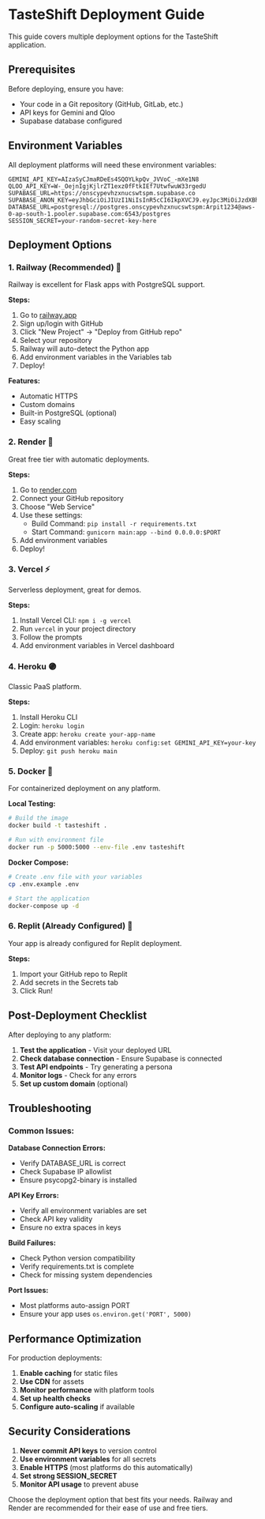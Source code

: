 # TasteShift Deployment Guide

This guide covers multiple deployment options for the TasteShift application.

## Prerequisites

Before deploying, ensure you have:
- Your code in a Git repository (GitHub, GitLab, etc.)
- API keys for Gemini and Qloo
- Supabase database configured

## Environment Variables

All deployment platforms will need these environment variables:

```env
GEMINI_API_KEY=AIzaSyCJmaRDeEs4SQOYLkpQv_JVVoC_-mXe1N8
QLOO_API_KEY=W-_OejnIgjKjlrZT1exz0fFtkIEf7UtwfwuW33rgedU
SUPABASE_URL=https://onscypevhzxnucswtspm.supabase.co
SUPABASE_ANON_KEY=eyJhbGciOiJIUzI1NiIsInR5cCI6IkpXVCJ9.eyJpc3MiOiJzdXBhYmFzZSIsInJlZiI6Im9uc2N5cGV2aHp4bnVjc3d0c3BtIiwicm9sZSI6ImFub24iLCJpYXQiOjE3NTIyMjk1NDEsImV4cCI6MjA2NzgwNTU0MX0.44Ykn5tfwFi0JhAmFqJSBSVE4dh2gt6j3RIADCZoSm0
DATABASE_URL=postgresql://postgres.onscypevhzxnucswtspm:Arpit1234@aws-0-ap-south-1.pooler.supabase.com:6543/postgres
SESSION_SECRET=your-random-secret-key-here
```

## Deployment Options

### 1. Railway (Recommended) 🚂

Railway is excellent for Flask apps with PostgreSQL support.

**Steps:**
1. Go to [railway.app](https://railway.app)
2. Sign up/login with GitHub
3. Click "New Project" → "Deploy from GitHub repo"
4. Select your repository
5. Railway will auto-detect the Python app
6. Add environment variables in the Variables tab
7. Deploy!

**Features:**
- Automatic HTTPS
- Custom domains
- Built-in PostgreSQL (optional)
- Easy scaling

### 2. Render 🎨

Great free tier with automatic deployments.

**Steps:**
1. Go to [render.com](https://render.com)
2. Connect your GitHub repository
3. Choose "Web Service"
4. Use these settings:
   - Build Command: `pip install -r requirements.txt`
   - Start Command: `gunicorn main:app --bind 0.0.0.0:$PORT`
5. Add environment variables
6. Deploy!

### 3. Vercel ⚡

Serverless deployment, great for demos.

**Steps:**
1. Install Vercel CLI: `npm i -g vercel`
2. Run `vercel` in your project directory
3. Follow the prompts
4. Add environment variables in Vercel dashboard

### 4. Heroku 🟣

Classic PaaS platform.

**Steps:**
1. Install Heroku CLI
2. Login: `heroku login`
3. Create app: `heroku create your-app-name`
4. Add environment variables: `heroku config:set GEMINI_API_KEY=your-key`
5. Deploy: `git push heroku main`

### 5. Docker 🐳

For containerized deployment on any platform.

**Local Testing:**
```bash
# Build the image
docker build -t tasteshift .

# Run with environment file
docker run -p 5000:5000 --env-file .env tasteshift
```

**Docker Compose:**
```bash
# Create .env file with your variables
cp .env.example .env

# Start the application
docker-compose up -d
```

### 6. Replit (Already Configured) 🔄

Your app is already configured for Replit deployment.

**Steps:**
1. Import your GitHub repo to Replit
2. Add secrets in the Secrets tab
3. Click Run!

## Post-Deployment Checklist

After deploying to any platform:

1. **Test the application** - Visit your deployed URL
2. **Check database connection** - Ensure Supabase is connected
3. **Test API endpoints** - Try generating a persona
4. **Monitor logs** - Check for any errors
5. **Set up custom domain** (optional)

## Troubleshooting

### Common Issues:

**Database Connection Errors:**
- Verify DATABASE_URL is correct
- Check Supabase IP allowlist
- Ensure psycopg2-binary is installed

**API Key Errors:**
- Verify all environment variables are set
- Check API key validity
- Ensure no extra spaces in keys

**Build Failures:**
- Check Python version compatibility
- Verify requirements.txt is complete
- Check for missing system dependencies

**Port Issues:**
- Most platforms auto-assign PORT
- Ensure your app uses `os.environ.get('PORT', 5000)`

## Performance Optimization

For production deployments:

1. **Enable caching** for static files
2. **Use CDN** for assets
3. **Monitor performance** with platform tools
4. **Set up health checks**
5. **Configure auto-scaling** if available

## Security Considerations

1. **Never commit API keys** to version control
2. **Use environment variables** for all secrets
3. **Enable HTTPS** (most platforms do this automatically)
4. **Set strong SESSION_SECRET**
5. **Monitor API usage** to prevent abuse

Choose the deployment option that best fits your needs. Railway and Render are recommended for their ease of use and free tiers.
